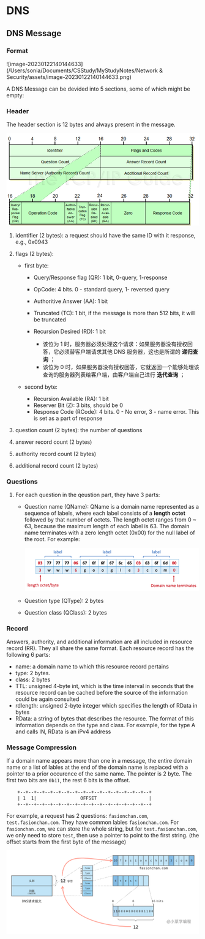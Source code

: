 # DNS

## DNS Message

### Format

![image-20230122140144633](/Users/sonia/Documents/CSStudy/MyStudyNotes/Network & Security/assets/image-20230122140144633.png)

A DNS Message can be devided into 5 sections, some of which might be empty:

### Header

The header section is 12 bytes and always present in the message.

![DNS Message Header Format](./assets/dnsheaderformat.png)

1. identifier (2 bytes): a request should have the same ID with it response, e.g., 0x0943

2. flags (2 bytes):

   - first byte:

     - Query/Response flag (QR): 1 bit, 0-query, 1-response

     - OpCode: 4 bits. 0 - standard query, 1- reversed query

     - Authoritive Answer (AA): 1 bit

     - Truncated (TC): 1 bit, if the message is more than 512 bits, it will be truncated

     - Recursion Desired (RD): 1 bit
       - 该位为 1 时，服务器必须处理这个请求：如果服务器没有授权回答，它必须替客户端请求其他 DNS 服务器，这也是所谓的 **递归查询** ；
       - 该位为 0 时，如果服务器没有授权回答，它就返回一个能够处理该查询的服务器列表给客户端，由客户端自己进行 **迭代查询** ；

   - second byte:

     - Recursion Available (RA): 1 bit
     - Reserver Bit (Z): 3 bits, should be 0
     - Response Code (RCode): 4 bits. 0 - No error, 3 - name error. This is set as a part of response

3. question count (2 bytes): the number of questions

4. answer record count (2 bytes)

5. authority record count (2 bytes)

6. additional record count (2 bytes)

### Questions

1. For each question in the qeustion part, they have 3 parts:

   - Question name (QName): QName is a domain name represented as a sequence of labels, where each label consists of a **length octet** followed by that number of octets. The length octet ranges from 0 ~ 63, because the maximum length of each label is 63. The domain name terminates with a zero length octet (0x00) for the null label of the root. For example:

     ![image-20230122175434143](./assets/image-20230122175434143-4435277.png)

   - Question type (QType): 2 bytes

   - Question class (QClass): 2 bytes

### Record

Answers, authority, and additional information are all included in resource record (RR). They all share the same format. Each resource record has the following 6 parts:

- name: a domain name to which this resource record pertains
- type: 2 bytes.
- class: 2 bytes
- TTL: unsigned 4-byte int, which is the time interval in seconds that the resource record can be cached before the source of the information could be again consulted
- rdlength: unsigned 2-byte integer which specifies the length of RData in bytes
- RData: a string of bytes that describes the resource. The format of this information depends on the type and class. For example, for the type A and calls IN, RData is an iPv4 address

### Message Compression

If a domain name appears more than one in a message, the entire domain name or a list of lables at the end of the domain name is replaced with a pointer to a prior occurence of the same name. The pointer is 2 byte. The first two bits are `0b11`, the rest 6 bits is the offset.

```
    +--+--+--+--+--+--+--+--+--+--+--+--+--+--+--+--+
    | 1  1|                OFFSET                   |
    +--+--+--+--+--+--+--+--+--+--+--+--+--+--+--+--+
```

For example, a request has 2 questions: `fasionchan.com`, `test.fasionchan.com`. They have common lables `fasionchan.com`. For `fasionchan.com`, we can store the whole string, but for `test.fasionchan.com`, we only need to store `test`, then use a pointer to point to the first string. (the offset starts from the first byte of the message)

![img](./assets/ceafe083c60abfa6a0b4882eff59007761dc10bc-20230122202101600-4444064.png)